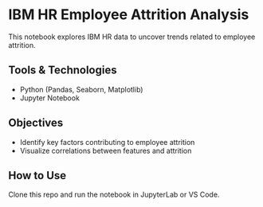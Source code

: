 # IBM HR Employee Attrition Analysis

This notebook explores IBM HR data to uncover trends related to employee attrition. 

## Tools & Technologies
- Python (Pandas, Seaborn, Matplotlib)
- Jupyter Notebook

## Objectives
- Identify key factors contributing to employee attrition
- Visualize correlations between features and attrition

## How to Use
Clone this repo and run the notebook in JupyterLab or VS Code.

